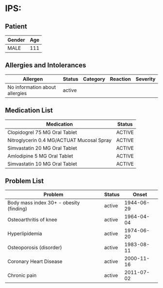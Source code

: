 # IPS:

## Patient

|Gender|Age|
|---|---|
|MALE|111|

## Allergies and Intolerances

|Allergen|Status|Category|Reaction|Severity|
|---|---|---|---|---|
|No information about allergies|active||||

## Medication List

|Medication|Status|
|---|---|
|Clopidogrel 75 MG Oral Tablet|ACTIVE|
|Nitroglycerin 0.4 MG/ACTUAT Mucosal Spray|ACTIVE|
|Simvastatin 20 MG Oral Tablet|ACTIVE|
|Amlodipine 5 MG Oral Tablet|ACTIVE|
|Simvastatin 10 MG Oral Tablet|ACTIVE|

## Problem List

|Problem|Status|Onset|
|---|---|---|
|Body mass index 30+ - obesity (finding)|active|1944-06-29|
|Osteoarthritis of knee|active|1964-04-04|
|Hyperlipidemia|active|1974-06-20|
|Osteoporosis (disorder)|active|1983-08-11|
|Coronary Heart Disease|active|2000-11-16|
|Chronic pain|active|2011-07-02|
